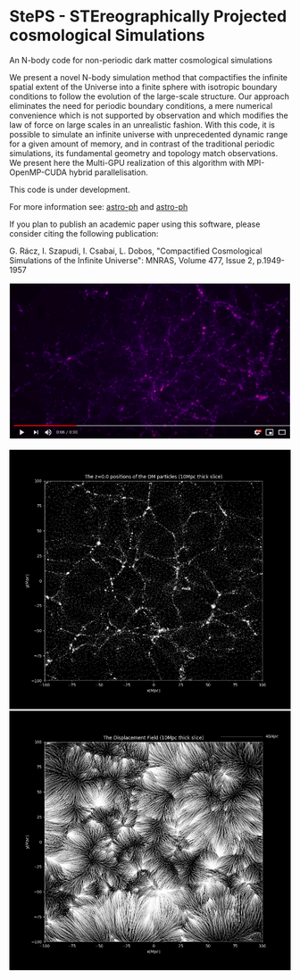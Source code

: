 # StePS - STEreographically Projected cosmological Simulations

An N-body code for non-periodic dark matter cosmological simulations

We present a novel N-body simulation method that compactifies the infinite spatial extent of the Universe into a finite sphere with isotropic boundary conditions to follow the evolution of the large-scale structure. Our approach eliminates the need for periodic boundary conditions, a mere numerical convenience which is not supported by observation and which modifies the law of force on large scales in an unrealistic fashion. With this code, it is possible to simulate an infinite universe with unprecedented dynamic range for a given amount of memory, and in contrast of the traditional periodic simulations, its fundamental geometry and topology match observations. We present here the Multi-GPU realization of this algorithm with MPI-OpenMP-CUDA hybrid parallelisation.

This code is under development.

For more information see: [astro-ph](https://arxiv.org/abs/1711.04959) and [astro-ph](https://arxiv.org/abs/1811.05903)

If you plan to publish an academic paper using this software, please consider citing the following publication:

G. Rácz, I. Szapudi, I. Csabai, L. Dobos, "Compactified Cosmological Simulations of the Infinite Universe": MNRAS, Volume 477, Issue 2, p.1949-1957

[![StePS example simulation #1](Images/example_simulation_01.png)](https://www.youtube.com/watch?v=PnP1kLr8m-E "StePS example simulation #1")

![alt text](Images/VOI100_InnerRegion.png "Particles in the center of a simulation volume.")
![alt text](Images/VOI100_Disp_InnerRegion.png "The displacement field in the same volume at z=0.")
